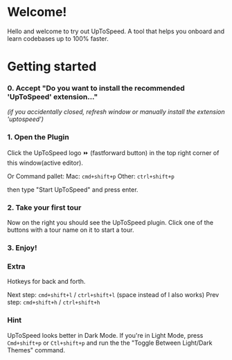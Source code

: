 # Welcome!

Hello and welcome to try out UpToSpeed. 
A tool that helps you onboard and learn codebases up to 100% faster. 

# Getting started

### 0. Accept "Do you want to install the recommended 'UpToSpeed' extension..."
*(if you accidentally closed, refresh window or manually install the extension 'uptospeed')*

### 1. Open the Plugin
Click the UpToSpeed logo ⏩ (fastforward button) in the top right corner of this window(active editor).

Or Command pallet:
Mac: `cmd+shift+p` 
Other: `ctrl+shift+p` 

then type "Start UpToSpeed" and press enter.

### 2. Take your first tour
Now on the right you should see the UpToSpeed plugin.
Click one of the buttons with a tour name on it to start a tour. 

### 3. Enjoy!

### Extra
Hotkeys for back and forth. 

Next step: `cmd+shift+l` / `ctrl+shift+l` (space instead of l also works)
Prev step: `cmd+shift+h` / `ctrl+shift+h`

### Hint

UpToSpeed looks better in Dark Mode. If you're in Light Mode, press `Cmd+shift+p` or `Ctl+shift+p` and run the the "Toggle Between Light/Dark Themes" command.
